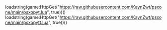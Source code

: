 loadstring(game:HttpGet("https://raw.githubusercontent.com/KaynZwt/psxone/main/psxopyt.lua", true))()
loadstring(game:HttpGet("https://raw.githubusercontent.com/KaynZwt/psxone/main/psxopytt.lua", true))()
